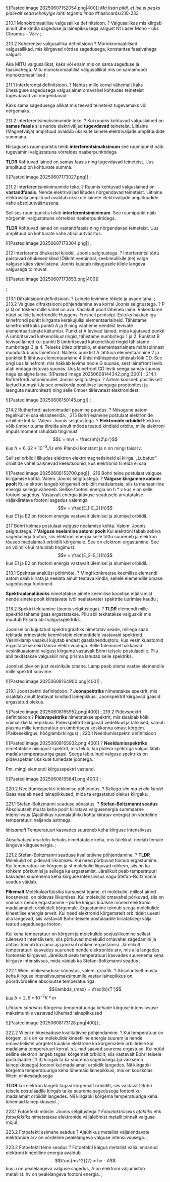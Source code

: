 ![[Pasted image 20250607152054.png|400]]
*Ma lisan pildi, et ise ei peaks pidevalt seda lehekylge lahti tegema lmao*
#flashcards/210-233

210.1 Monokromaatilise valgusallika definitsioon.
?
Valgusallikas mis kiirgab ainult ühe kindla sageduse ja lainepikkusega valgust
Nt Laser
Mono - üks
Chromos - Värv
;

210.2 Koherentse valgusallika definitsioon
?
Monokromaatilised valgusallikad, mis kiirgavad võrdse sagedusega, konstantse faasivahega valgust

Aka MITU valgusallikat, kaks või enam mis on sama sageduse ja faasivahega. 
Mitu monokromaatilist valgusallikat mis on samamoodi monokromaatilised
;

211.1 Interferentsi definitsioon. 
?
Nähtus mille korral vähemalt kaks ühesuguse sagedusega valguslainet omavahel kohtudes teineteist tugevdavad või nõrgendavad.

Kaks sama sagedusega allikat mis teevad teineteist tugevamaks või nõrgemaks.
;

211.2 Interferentsimaksimumide teke.
?
Kui ruumis kohtuvad valguslained on **samas faasis** siis nende elektriväljad **tugevdavad** teineteist. Liitlaine (Magnetvälja) amplituud avaldub üksikute lainete elektriväljade amplituudide summana.

Niisuguses ruumipunktis tekib **interferentsimaksimum** see ruumipunkt näib tugevamini valgustatuna võrreldes naaberpunktidega

**TLDR** Kohtuvad lained on samas faasis ning tugevdavad teineteist. Uus amplituud on kohtuvate summa.

![[Pasted image 20250607173027.png]]
;

211.2 Interferentsimiinimumide teke.
?
Ruumis kohtuvad valguslained on **vastandfaasis**. Nende elektriväljad liitudes nõrgendavad teineteist. Liitlaine elektrivälja amplituud avaldub üksikute lainete elektriväljade amplituudide vahe absoluutväärtusena.

Sellises ruumipunktis tekib **interferentsimiinimum**. See ruumipunkt näib nõrgemini valgustatuna võrreldes naaberpunktidega.

**TLDR** Kohtuvad lained on vastandfaasis ning nõrgendavad teineteist. Uus amplituud on kohtuvate vahe absoluutväärtus.

![[Pasted image 20250607173304.png]]
;

212 Interferents õhukestel kiledel. Joonis selgitustega.
?
Interferentsi tõttu paistavad õhukesed kiled (Õlikiht veepinnal, seebimullikile jne) valge valguse käes värvilistena. Joonis kujutab niisugusele kilele langeva valgusega toimuvat.

![[Pasted image 20250607173653.png|400]]


;

213.1 Difraktsiooni definitsioon. 
?
Lainete levimine tõkete ja avade taha.
;
213.2 Valguse difraktsiooni põhjendamine ava korral Joonis selgitustega.
?
P ja Q on tõkked mille vahel on ava. Vasakult poolt läheneb laine.
Rakendame nüüd sellele lainefrondile Huygens-Fresneli printsiipi. Esiteks
hakkab iga lainefrondi punkt kiirgama kerakujulisi elementaarlaineid.
Tähistame lainefrondil kaks punkti A ja B ning vaatleme nendest levivate
elementaarlainete käitumist. Punktist A levivad lained, mida kujutavad punkti
A ümbritsevad katkendlikud ringid, tähistame numbritega 1 ja 2. Punktist B
levivad lained kui punkti B ümbritsevad katkendlikud ringid tähistame
numbritega 3 ja 4.
Teiseks ütleb printsiip, et elementaarlainete mähispinnast moodustub uus
lainefront. Näiteks punktist A lähtuva elementaarlaine 2 ja punktist B lähtuva
elementaarlaine 4 ühist mähispinda tähistab lõik CD. See ongi uus lainefront,
mis hakkab levima noole G suunas, sest lainefront levib alati endaga ristuvas
suunas. Uus lainefront CD levib seega samas suunas nagu esialgne laine.
![[Pasted image 20250608144342.png|300]]
;
214.1 Rutherfordi aatomimudel. Joonis selgitustega. 
?
Aatom koosneb positiivselt laetud tuumast (Ja see omakorda positiivse laenguga prootonitest ja laenguta neutronitest) ning selle ümber tiirlevatest elektronidest.

![[Pasted image 20250608150145.png]]
;

214.2 Rutherfordi aatomimudeli peamine puudus.
?
Niisugune aatom tegelikult ei saa eksisteerida. 
;
215 Bohri esimene postulaat elektronide orbiitide kohta. Valem. Joonis selgitustega.
?
**Elektronide orbiidid**
Elektron võib ümber tuuma tiirelda ainult mööda teatud kindlaid orbiite, mille elektroni impulsimoment rahuldab tingimust
$$L = mvr = \frac{nh}{2\pi'}$$ 
kus $h = 6,62 * 10^{-3} J/s$ ehk Plancki konstant ja n on mingi täisarv. 

Sellisel orbiidil liikudes elektron
elektromagnetlaineid ei kiirga. „Lubatud” orbiitide vahel paiknevad keelutsoonid, kus elektronid
tiirelda ei saa

![[Pasted image 20250608153700.png]]
;
216 Bohri teine postulaat valguse kiirgamise kohta. Valem. Joonis selgitustega.
?
**Valguse kiirgamine aatomi poolt**
Kui elektron langeb kõrgemalt orbiidilt madalamale, siis ta mehaaniline energia sellega väheneb. Sellise footoni energia on h * v kus v on selle footoni sagedus. Vastavalt energia jäävuse seadusele
arvutatakse väljakiiratava footoni sagedus valemiga
$$v = \frac{E_1-E_2}{h}$$
kus E1 ja E2 on footoni energia vastavalt ülemisel ja alumisel orbiidil.
;

217 Bohri kolmas postulaat valguse neelamise kohta. Valem. Joonis selgitustega.
?
**Valguse neelamine aatomi poolt** 
Kui elektroni tabab sobiva sagedusega footon, siis elektroni energia selle tõttu suureneb ja elektron tõuseb madalamalt orbiidilt kõrgemale. See on elektroni ergastamine. See on võimlik kui rahuldab tingimust:
$$v = \frac{E_2-E_1}{h}$$
kus E1 ja E2 on footoni energia vastavalt ülemisel ja alumisel orbiidil.
;
  
218.1 Spektraalanalüüsi põhimõte. 
?
MIngi konkreetse keemilise elemendi aatom saab kiirata ja neelata ainult teatava kindla, sellele elemendile omase sagedusega footoneid. 

**Spektraalanalüüsiks** nimetatakse ainete keemilise koostise määramist nende ainete poolt
kiiratavate (või neelatavate) spektrite uurimise kaudu
;

218.2 Spektri tekitamine (joonis selgitustega).
?
**TLDR** elemendi mille spektrid tahame gaas ergastatakse. Pilu abil tekitatakse valguskiir mis muutub Prisma abil valgusspektriks.

Joonisel on kujutatud spektrograafiks nimetatav seade, millega saab tekitada erinevatele keemilistele elementidele vastavaid spektreid. Vesiniklamp vasakul kujutab endast
gaaslahendustoru, kus vesinikuaatomid ergastatakse neid läbiva elektrivooluga. Selle tulemusel
hakkavad vesinikuaatomid valgust kiirgama vastavalt Bohri teisele postulaadile. Pilu abil tekitatakse valguskiir ning prisma lahutab selle spektriks.  

Joonisel olev on just vesinikule omane. Lamp peab olema vastav elemendile mille spektrit soovime.

![[Pasted image 20250608164900.png|400]]
;

219.1 Joonspektri definitsioon.
?
**Joonspektriks** nimetatakse spektrit, mis sisaldab ainult teatavat kindlaid lainepikkusi. Joonspektrit kiirgavad gaasid ergastatud olekus. 

![[Pasted image 20250608165952.png|400]]
;
219.2 Pidevspektri definitsioon
?
**Pidevspektriks** nimetatakse spektrit, mis sisaldab kõiki võimalikke lainepikkusi. Pidevspektrit kiirgavad vedelikud ja tahkised, samuti plasma mille temperatuur on ümbritseva keskkonna omast kõrgem. (Päikesekiirgus, hõõglambi kiirgus)
;
220.1 Neeldumisspektri definitsioon

![[Pasted image 20250608165932.png|400]]
?
**Neeldumisspektriks** nimetatakse niisugust spektrit, mis tekib, kui pideva spektriga valgus läbib madala temperatuuriga gaasi. Seega läbitulnud valguse spektriks on pidevspekter üksikute tumedate joontega.

Pm. mingi elemendi kiirgusspektri vastand. 

![[Pasted image 20250608165841.png|400]]
;

220.2 Neeldumisspektri tekkimise põhjendus.
?
*Sellega siin ma ei ole kindel*
Gaas neelab need lainepikkused, mida ta ergastatud olekus kiirgaks.
;

221.1 Stefan-Boltzmanni seaduse sõnastus. 
?
**Stefan-Boltzmanni seadus** Absoluutselt musta keha poolt kiiratava valgusenergia summaarne intensiivsus (Ajaühikus ruumalaühiku kohta kiiratav energia) on võrdeline temperatuuri neljanda astmega. 

*lihtsamalt*  Temperatuuri kasvades suureneb keha kiirguse intensiivsus

*Absoluutselt mustaks* kehaks nimetatakse keha, mis täielikult neelab temale langeva kiirgusenergia.
;

221.2 Stefan-Boltzmanni seaduse kvalitatiivne põhjendamine.
?
**TLDR** 
Molekulid on pidevad liikumises. Kui need põrkuvad toimub ergastumine. Kui temperatuur on kõrgem ja st molekulid liiguvad rohkem, siis on ka rohkem põrkumisi ja sellega ka ergastamist. Järelikult peab temperatuuri kasvades suurenema keha kiirguse intensiivsus nagu Stefan-Boltzmanni seadus väidab.

**Pikemalt**
Molekulaarfüüsika kursusest teame, et molekulid, millest ained koosnevad, on pidevas liikumises. Kui molekulid omavahel põrkuvad, siis on võimalik nende ergastumine – põrke käigus lüüakse mõned elektronid madalamatelt orbiitidelt kõrgemale. Ergastumine toimub seega molekulide kineetilise energia arvelt. Kui need elektronid kõrgematelt orbiitidelt uuesti alla langevad, siis vastavalt Bohri teisele postulaadile kiirataksegi välja teatud sagedusega footon.

Kui keha temperatuur on kõrgem ja molekulide soojusliikumine sellest tulenevalt intensiivsem, siis
põrkuvad molekulid omavahel sagedamini ja ühtlasi toimub ka sama aja jooksul rohkem ergastamisi. Järelikult temperatuuri kasvades suureneb nende elektronide arv, mis alla langedes footoneid kiirgavad. Järelikult peab temperatuuri kasvades suurenema keha kiirguse intensiivsus, mida väidab ka Stefan-Boltzmanni seadus
;

222.1 Wieni nihkeseaduse sõnastus, valem, graafik. 
?
Absoluutselt musta keha kiirguse intensiivsusmaksimumile vastav lainepikkus on pöördvõrdeline absoluutse temperatuuriga. 
$$\lambda_{max} = \frac{b}{T'}$$
kus $b = 2,9 * 10^{-3} K * m$

*Lihtsam sõnastus*
Kõrgema temperatuuriga kehade kiirguse intensiivsuse maksimumile vastavad lühemad lainepikkused

![[Pasted image 20250608173128.png|400]]
;

222.2 Wieni nihkeseaduse kvalitatiivne põhjendamine.
?
 Kui temperatuur on kõrgem, siis on ka molekulide kineetiline energia suurem ja nende omavahelistel põrgetel lüüakse elektrone ka kõrgematele orbiitidele kui madalama temperatuuri korral, s.t. nad saavad suurema ergastuse. Kui nüüd selline elektron langeb tagasi kõrgemalt orbiidilt, siis vastavalt Bohri teisele postulaadile (11.3) kiirgab ta ka suurema sagedusega (ja väiksema lainepikkusega) footoni kui madalamalt orbiidilt langedes. Nii kiirgabki kõrgema temperatuuriga keha lühemaid lainepikkusi, mis on kooskõlas Wieni nihkeseadusega

**TLDR** kui elektron langeb tagasi kõrgemalt orbiidilt, siis vastavalt Bohri teisele postulaadile kiirgab ta ka suurema sagedusega footoni kui madalamalt orbiidilt langedes. Nii kiirgabki kõrgema temperatuuriga keha lühemaid lainepikkuseid.
;

223.1 Fotoefekti mõiste.  Joonis selgitustega
?
*Fotoelektriliseks efektiks* ehk *fotoefektiks* nimetatakse elektronide väljalöömist metalli pinnalt
valguse mõjul
;

223.2 Fotoefekti esimene seadus
?
Ajaühikus metallist väljalendavate elektronide arv on võrdeline pealelangeva valguse intensiivsusega.
;

223.2 Fotoefekti teine seadus
?
Fotoefekti käigus metallist välja lennanud elektroni kineetiline energia avaldub
$$\frac{mv^2}{2} = hv - A$$
kus 𝜐 on pealelangeva valguse sagedus, A on elektroni väljumistöö metallist. hv on pealelangeva footoni energia.
;